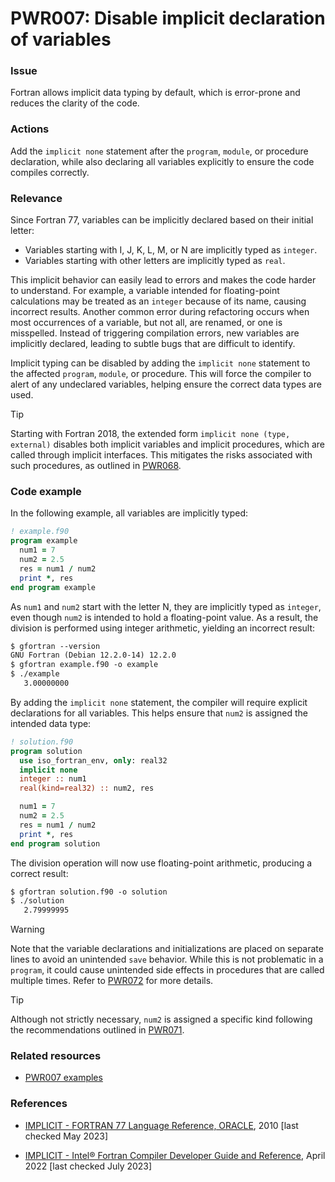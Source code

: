 # PWR007: Disable implicit declaration of variables

### Issue

Fortran allows implicit data typing by default, which is error-prone and
reduces the clarity of the code.

### Actions

Add the `implicit none` statement after the `program`, `module`, or procedure
declaration, while also declaring all variables explicitly to ensure the code
compiles correctly.

### Relevance

Since Fortran 77, variables can be implicitly declared based on their initial
letter:

- Variables starting with I, J, K, L, M, or N are implicitly typed as
  `integer`.
- Variables starting with other letters are implicitly typed as `real`.

This implicit behavior can easily lead to errors and makes the code harder to
understand. For example, a variable intended for floating-point calculations
may be treated as an `integer` because of its name, causing incorrect results.
Another common error during refactoring occurs when most occurrences of a
variable, but not all, are renamed, or one is misspelled. Instead of triggering
compilation errors, new variables are implicitly declared, leading to subtle
bugs that are difficult to identify.

Implicit typing can be disabled by adding the `implicit none` statement to the
affected `program`, `module`, or procedure. This will force the compiler to
alert of any undeclared variables, helping ensure the correct data types are
used.

> [!TIP]
> Starting with Fortran 2018, the extended form `implicit none (type,
> external)` disables both implicit variables and implicit procedures, which
> are called through implicit interfaces. This mitigates the risks associated
> with such procedures, as outlined in [PWR068](/Checks/PWR068/).

### Code example

In the following example, all variables are implicitly typed:

```fortran
! example.f90
program example
  num1 = 7
  num2 = 2.5
  res = num1 / num2
  print *, res
end program example
```

As `num1` and `num2` start with the letter N, they are implicitly typed as
`integer`, even though `num2` is intended to hold a floating-point value. As a
result, the division is performed using integer arithmetic, yielding an
incorrect result:

```txt
$ gfortran --version
GNU Fortran (Debian 12.2.0-14) 12.2.0
$ gfortran example.f90 -o example
$ ./example
   3.00000000
```

By adding the `implicit none` statement, the compiler will require explicit
declarations for all variables. This helps ensure that `num2` is assigned the
intended data type:

```fortran
! solution.f90
program solution
  use iso_fortran_env, only: real32
  implicit none
  integer :: num1
  real(kind=real32) :: num2, res

  num1 = 7
  num2 = 2.5
  res = num1 / num2
  print *, res
end program solution
```

The division operation will now use floating-point arithmetic, producing a
correct result:

```txt
$ gfortran solution.f90 -o solution
$ ./solution
   2.79999995
```

> [!WARNING]
> Note that the variable declarations and initializations are placed on
> separate lines to avoid an unintended `save` behavior. While this is not
> problematic in a `program`, it could cause unintended side effects in
> procedures that are called multiple times. Refer to [PWR072](/Checks/PWR072/)
> for more details.

> [!TIP]
> Although not strictly necessary, `num2` is assigned a specific kind following
> the recommendations outlined in [PWR071](/Checks/PWR071/).

### Related resources

- [PWR007 examples](https://github.com/codee-com/open-catalog/tree/main/Checks/PWR007/)

### References

- [IMPLICIT - FORTRAN 77 Language Reference, ORACLE](https://docs.oracle.com/cd/E19957-01/805-4939/6j4m0vn9v/index.html),
2010 [last checked May 2023]

- [IMPLICIT - Intel® Fortran Compiler Developer Guide and Reference](https://www.intel.com/content/www/us/en/docs/fortran-compiler/developer-guide-reference/2023-2/overview.html),
April 2022 [last checked July 2023]
